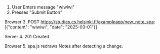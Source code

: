1. User Enters message "wiwiwi"
2. Presses "Submit Button"

Browser 3. POST <https://studies.cs.helsinki.fi/exampleapp/new_note_spa>: [{"content": "wiwiwi", "date": "2025-03-01"}]

Server 4. 201 Created

Browser 5. spa.js redraws Notes after detecting a change.
